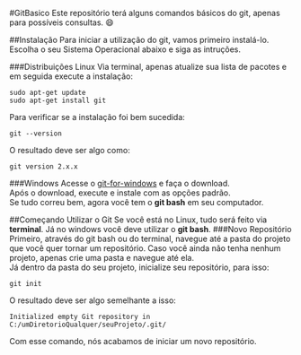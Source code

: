 #GitBasico
Este repositório terá alguns comandos básicos do git, apenas para possíveis consultas. :smile:  

##Instalação
Para iniciar a utilização do git, vamos primeiro instalá-lo. Escolha o seu Sistema Operacional abaixo e siga as intruções.

###Distribuições Linux
Via terminal, apenas atualize sua lista de pacotes e em seguida execute a instalação:
```
sudo apt-get update
sudo apt-get install git
```
Para verificar se a instalação foi bem sucedida:
```
git --version
```
O resultado deve ser algo como:
```
git version 2.x.x
```

###Windows
Acesse o [git-for-windows] e faça o download.  
Após o download, execute e instale com as opções padrão.  
Se tudo correu bem, agora você tem o **git bash** em seu computador.

##Começando Utilizar o Git
Se você está no Linux, tudo será feito via **terminal**. Já no windows você deve utilizar o **git bash**.
###Novo Repositório  
Primeiro, através do git bash ou do terminal, navegue até a pasta do projeto que você quer tornar um repositório.
Caso você ainda não tenha nenhum projeto, apenas crie uma pasta e navegue até ela.  
Já dentro da pasta do seu projeto, inicialize seu repositório, para isso:
```
git init
```
O resultado deve ser algo semelhante a isso:
```
Initialized empty Git repository in C:/umDiretorioQualquer/seuProjeto/.git/
```
Com esse comando, nós acabamos de iniciar um novo repositório.

[git-for-windows]: https://git-for-windows.github.io/